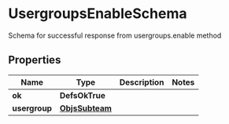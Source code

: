 

# UsergroupsEnableSchema

Schema for successful response from usergroups.enable method

## Properties

| Name | Type | Description | Notes |
|------------ | ------------- | ------------- | -------------|
|**ok** | **DefsOkTrue** |  |  |
|**usergroup** | [**ObjsSubteam**](ObjsSubteam.md) |  |  |



